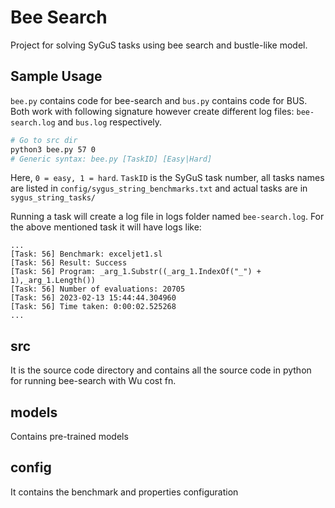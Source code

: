 # Bee Search

Project for solving SyGuS tasks using bee search and bustle-like model.

## Sample Usage

`bee.py` contains code for bee-search and `bus.py` contains code for BUS. Both work with following signature however create different log files: `bee-search.log` and `bus.log` respectively.

```sh
# Go to src dir
python3 bee.py 57 0
# Generic syntax: bee.py [TaskID] [Easy|Hard]
```

Here, `0 = easy, 1 = hard`. `TaskID` is the SyGuS task number, all tasks names are listed in `config/sygus_string_benchmarks.txt` and actual tasks are in `sygus_string_tasks/`

Running a task will create a log file in logs folder named `bee-search.log`. For the above mentioned task it will have logs like:

```
...
[Task: 56] Benchmark: exceljet1.sl
[Task: 56] Result: Success
[Task: 56] Program: _arg_1.Substr((_arg_1.IndexOf("_") + 1),_arg_1.Length())
[Task: 56] Number of evaluations: 20705
[Task: 56] 2023-02-13 15:44:44.304960
[Task: 56] Time taken: 0:00:02.525268
...
```

## src

It is the source code directory and contains all the source code in python for running bee-search with Wu cost fn.

## models

Contains pre-trained models

## config

It contains the benchmark and properties configuration
